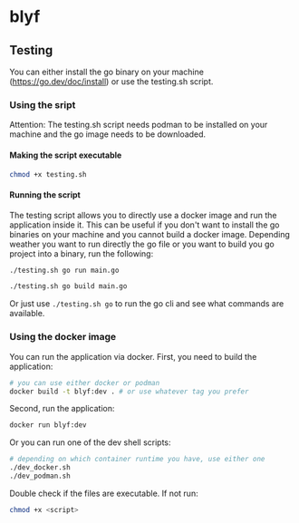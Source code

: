 # blyf

## Testing

You can either install the go binary on your machine (https://go.dev/doc/install) or use the testing.sh script.

### Using the sript

Attention: The testing.sh script needs podman to be installed on your machine and the go image needs to be downloaded.

#### Making the script executable

```bash
chmod +x testing.sh
```

#### Running the script

The testing script allows you to directly use a docker image and run the application inside it.
This can be useful if you don't want to install the go binaries on your machine and you cannot build a docker image.
Depending weather you want to run directly the go file or you want to build you go project into a binary, run the following:

```bash
./testing.sh go run main.go
```

```bash
./testing.sh go build main.go
```

Or just use `./testing.sh go` to run the go cli and see what commands are available.

### Using the docker image

You can run the application via docker.
First, you need to build the application:

```bash
# you can use either docker or podman
docker build -t blyf:dev . # or use whatever tag you prefer
```

Second, run the application:

```bash
docker run blyf:dev
```

Or you can run one of the dev shell scripts:

```bash
# depending on which container runtime you have, use either one
./dev_docker.sh
./dev_podman.sh
```

Double check if the files are executable. If not run:

```bash
chmod +x <script>
```
